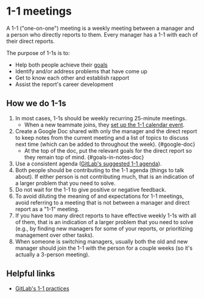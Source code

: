 # 1-1 meetings

A 1-1 ("one-on-one") meeting is a weekly meeting between a manager and a person who directly reports to them. Every manager has a 1-1 with each of their direct reports.

The purpose of 1-1s is to:

- Help both people achieve their [goals](../../company/goals/index.md)
- Identify and/or address problems that have come up
- Get to know each other and establish rapport
- Assist the report's career development

## How we do 1-1s

1. In most cases, 1-1s should be weekly recurring 25-minute meetings.
   - When a new teammate joins, they [set up the 1-1 calendar event](../people-ops/onboarding/index.md#general-onboarding-checklist).
1. Create a Google Doc shared with only the manager and the direct report to keep notes from the current meeting and a list of topics to discuss next time (which can be added to throughout the week). {#google-doc}
   - At the top of the doc, put the relevant goals for the direct report so they remain top of mind. {#goals-in-notes-doc}
1. Use a consistent agenda ([GitLab's suggested 1-1 agenda](https://about.gitlab.com/handbook/leadership/1-1/suggested-agenda-format/)).
1. Both people should be contributing to the 1-1 agenda (things to talk about). If either person is not contributing much, that is an indication of a larger problem that you need to solve.
1. Do not wait for the 1-1 to give positive or negative feedback.
1. To avoid diluting the meaning of and expectations for 1-1 meetings, avoid referring to a meeting that is not between a manager and direct report as a "1-1" meeting.
1. If you have too many direct reports to have effective weekly 1-1s with all of them, that is an indication of a larger problem that you need to solve (e.g., by finding new managers for some of your reports, or prioritizing management over other tasks).
1. When someone is switching managers, usually both the old and new manager should join the 1-1 with the person for a couple weeks (so it's actually a 3-person meeting).

## Helpful links

- [GitLab's 1-1 practices](https://about.gitlab.com/handbook/leadership/1-1/)
